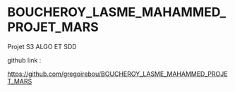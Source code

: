 # BOUCHEROY_LASME_MAHAMMED_PROJET_MARS
Projet S3 ALGO ET SDD

github link :

https://github.com/gregoirebou/BOUCHEROY_LASME_MAHAMMED_PROJET_MARS
